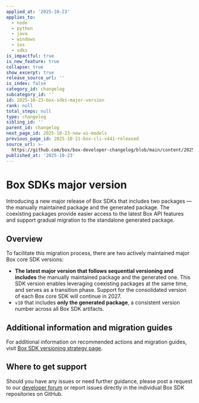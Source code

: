 ```yaml
---
applied_at: '2025-10-23'
applies_to:
  - node
  - python
  - java
  - windows
  - ios
  - sdks
is_impactful: true
is_new_feature: true
collapse: true
show_excerpt: true
release_source_url: ''
is_index: false
category_id: changelog
subcategory_id: ''
id: 2025-10-23-box-sdks-major-version
rank: null
total_steps: null
type: changelog
sibling_id: ''
parent_id: changelog
next_page_id: 2025-10-23-new-ai-models
previous_page_id: 2025-10-21-box-cli-v441-released
source_url: >-
  https://github.com/box/box-developer-changelog/blob/main/content/2025/10-23-box-sdks-major-version.md
published_at: '2025-10-23'
---
```

# Box SDKs major version

Introducing a new major release of Box SDKs that includes two packages — the manually maintained package and the generated package. The coexisting packages provide easier access to the latest Box API features and support gradual migration to the standalone generated package.

<!-- more -->

## Overview

To facilitate this migration process, there are two actively maintained major Box core SDK versions:

* **The latest major version that follows sequential versioning and includes** the manually maintained package and the generated one. This SDK version enables leveraging coexisting packages at the same time, and serves as a transition phase. Support for the consolidated version of each Box core SDK will continue in 2027.
* `v10` that includes **only the generated package**, a consistent version number across all Box SDK artifacts.

## Additional information and migration guides

For additional information on recommended actions and migration guides, visit [Box SDK versioning strategy page][1].

## Where to get support

Should you have any issues or need further guidance, please post a request to our [developer forum][2] or report issues directly in the individual Box SDK repositories on GitHub.

[1]: https://developer.box.com/guides/tooling/sdks/sdk-versioning/
[2]: https://forum.box.com/